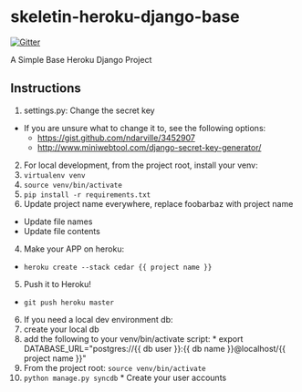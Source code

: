 skeletin-heroku-django-base
===========================

[![Gitter](https://badges.gitter.im/Join%20Chat.svg)](https://gitter.im/hurgleburgler/skeletin-heroku-django?utm_source=badge&utm_medium=badge&utm_campaign=pr-badge&utm_content=badge)

A Simple Base Heroku Django Project

Instructions
------------
1. settings.py: Change the secret key
  * If you are unsure what to change it to, see the following options:
    * https://gist.github.com/ndarville/3452907 
    * http://www.miniwebtool.com/django-secret-key-generator/
2. For local development, from the project root, install your venv:
  1. `virtualenv venv`
  2. `source venv/bin/activate`
  3. `pip install -r requirements.txt`
3. Update project name everywhere, replace foobarbaz with project name
  * Update file names
  * Update file contents
4. Make your APP on heroku:
  * `heroku create --stack cedar {{ project name }}`
5. Push it to Heroku!
  * `git push heroku master`
6. If you need a local dev environment db:
  1. create your local db 
  2. add the following to your venv/bin/activate script:
    * export DATABASE_URL="postgres://{{ db user }}:{{ db name }}@localhost/{{ project name }}"
  3. From the project root: `source venv/bin/activate`
  4. `python manage.py syncdb`
    * Create your user accounts

